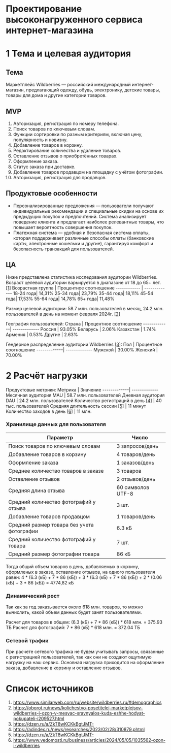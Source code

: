 # Проектирование высоконагруженного сервиса интернет-магазина

# 1 Тема и целевая аудитория

## Тема

Маркетплейс Wildberries — российский международный интернет-магазин, предлагающий одежду, обувь, электронику, детские товары, товары для дома и другие категории товаров.

## MVP
1. Авторизация, регистрация по номеру телефона.
2. Поиск товаров по ключевым словам.
3. Функции сортировки по разным критериям, включая цену, популярность и новизну.
4. Добавление товаров в корзину.
5. Редактирование количества и удаление товаров.
6. Оставление отзывов о приобретённых товарах.
7. Оформление заказа.
8. Статус заказа при доставке.
9. Добавление товаров продавцом на площадку с учётом фотографии.
10. Авторизация, регистрация для продавцов.

## Продуктовые особенности
* Персонализированные предложения — пользователи получают индивидуальные рекомендации и специальные скидки на основе их предыдущих покупок и предпочтений. Система анализирует поведение клиента и предлагает наиболее релевантные товары, что повышает вероятность совершения покупок.
* Платежная система — удобная и безопасная система оплаты, которая поддерживает различные способы оплаты (банковские карты, электронные кошельки и другие), гарантируя комфорт и безопасность транзакций для пользователей.

## ЦА
Ниже представлена статистика исследования аудитории Wildberries.
Возраст целевой аудитории варьируется в диапазоне от 18 до 65+ лет. [[1]](https://www.similarweb.com/ru/website/wildberries.ru/#demographics)
Возрастная группа | Процентное соотношение
------------ | -------------
18-24 года| 14,31% 
25-34 года| 23,79% 
35-44 года| 18,11% 
45-54 года| 17,53% 
55-64 года| 14,78% 
65+   года| 11,48% 

Размер целевой аудитории: 58.7 млн. пользователей в месяц, 24.2 млн. пользователей в день на момент февраля 2024г. [[2]](https://oborot.ru/news/kolichestvo-posetitelej-marketplejsov-wildberries-i-ozon-v-mesyac-sravnyalos-kuda-eshhe-hodyat-pokupateli-i209527.html)

География пользователей:
Страна       | Процентное соотношение
-------------| -------------
Россия       | 93.05%
Беларусь     | 2.06% 
Казахстан    | 1.74%
Армения      | 0.53% 
Другие       | 2.63% 

Гендерное распределение аудитории Wildberries [[3]](https://dzen.ru/a/ZkT8wKCKkBgtJMT-):
Пол          | Процентное соотношение
-------------| -------------
Мужской      | 30.00%
Женский      | 70.00% 

# 2 Расчёт нагрузки

Продуктовые метрики:
Метрика      | Значение
-------------| -------------
Месячная аудитория MAU        | 58.7 млн. пользователей
Дневная аудитория DAU         | 24.2 млн. пользователей
Количество регистраций в день [[4]](https://adindex.ru/news/researches/2023/02/28/310879.phtml) | 40 тыс. пользователей
Средняя длительность сессии   [[5]](https://dzen.ru/a/ZkT8wKCKkBgtJMT-) | 11 минут
Количество заходов в день     [[6]](https://www.vedomosti.ru/business/articles/2024/05/05/1035562-ozon-i-wildberries) | 11 млн.

### Хранилище данных для пользователя

Параметр          | Число
-------------| -------------
Поиск товаров по ключевым словам           | 3 запросов/день
Добавление товаров в корзину               | 4 товаров/день
Оформление заказа                          | 1 заказов/день
Среднее количество товаров в заказе        | 3 товаров
Оставление отзывов                         | 2 отзывов/день
Средняя длина отзыва                       | 60 символов UTF-8
Средний количество фотографий у отзыва     | 3 шт.
Добавление товаров продавцом               | 1 товаров/день
Средний размер товара без учета фотографии | 6.3 кБ
Средний количество фотографий у товара     | 7 шт.
Средний размер фотографии товара           | 86 кБ

Тогда общий объем товаров в день, добавляемых в корзину, оформленых в заказе, оставление отзывов, на одного пользователя равен: 
4 * (6.3 (кБ) + 7 * 86 (кБ)) + 3 * (6.3 (кБ) + 7 * 86 (кБ)) + 2 * (0.06 (кБ) + 3 * 86 (кБ)) = 4774,82 кБ

### Динамический рост

Так как за год заказывается около 618 млн. товаров, то можно вычислить, какой объем данных будет занят пользователями.

Расчет для товаров в общем: (6.3 (кБ) + 7 * 86 (кБ)) * 618 млн. = 375.93 ТБ
Расчет для фотографий: 7 * 86 (кБ) * 618 млн. = 372.04 ТБ

### Сетевой трафик
При расчете сетевого трафика не будем учитывать запросы, связанные с регистрацией пользователей, так как они не создают ощутимую нагрузку на наш сервис.
Основная нагрузка приходится на оформление заказа, добавление в корзину и оставление отзывов.

# Список источников

1. https://www.similarweb.com/ru/website/wildberries.ru/#demographics
2. https://oborot.ru/news/kolichestvo-posetitelej-marketplejsov-wildberries-i-ozon-v-mesyac-sravnyalos-kuda-eshhe-hodyat-pokupateli-i209527.html
3. https://dzen.ru/a/ZkT8wKCKkBgtJMT-
4. https://adindex.ru/news/researches/2023/02/28/310879.phtml
5. https://dzen.ru/a/ZkT8wKCKkBgtJMT-
6. https://www.vedomosti.ru/business/articles/2024/05/05/1035562-ozon-i-wildberries
